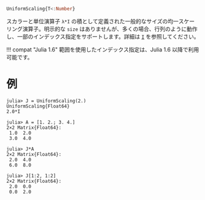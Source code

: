 ```julia
UniformScaling{T<:Number}
```

スカラーと単位演算子 `λ*I` の積として定義された一般的なサイズの均一スケーリング演算子。明示的な `size` はありませんが、多くの場合、行列のように動作し、一部のインデックス指定をサポートします。詳細は [`I`](@ref) を参照してください。

!!! compat "Julia 1.6"
    範囲を使用したインデックス指定は、Julia 1.6 以降で利用可能です。


# 例

```jldoctest
julia> J = UniformScaling(2.)
UniformScaling{Float64}
2.0*I

julia> A = [1. 2.; 3. 4.]
2×2 Matrix{Float64}:
 1.0  2.0
 3.0  4.0

julia> J*A
2×2 Matrix{Float64}:
 2.0  4.0
 6.0  8.0

julia> J[1:2, 1:2]
2×2 Matrix{Float64}:
 2.0  0.0
 0.0  2.0
```

